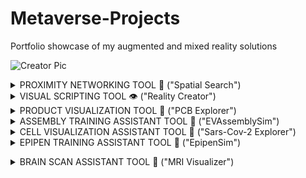 # Metaverse-Projects
Portfolio showcase of my augmented and mixed reality solutions

![Creator Pic](https://user-images.githubusercontent.com/23661772/168881664-a73703f6-54a8-4d3b-972d-c3a3f1932c24.png)

<details><summary>PROXIMITY NETWORKING TOOL 🤝 ("Spatial Search")</summary>
<p>
    
## **The Problem**
   
Current social networking applications lack the ability for in-person connection.
    
<img width="1728" alt="Isolation" src="https://user-images.githubusercontent.com/23661772/169326836-fc7d67cf-92e0-4dcf-a261-b358286a66c8.png">


## **The Challenge**

Create a profile matching system that connects profiles based on shared physical location within a social distance.

## The Solution

Camera Based Search Engine for Location-Based Augmented Reality Networking
    
<img width="2744" alt="Vibed Proximity Matching System" src="https://user-images.githubusercontent.com/23661772/169327830-44e2bc02-7e09-4cd6-9fac-dccc51f370ab.png">

System Stack Used:
    
- Networking with **[Lightship Multiplayer API](https://lightship.dev/docs/ardk/multiplayer/index.html#multiplayer)**
- Interfacing through **[UnityUI](https://docs.unity3d.com/Packages/com.unity.ugui@1.0/manual/script-InputField.html)**
- Matching with **[Firebase Query](https://firebase.google.com/docs/reference/unity/class/firebase/database/query)**
- Scripted in **[C#](https://docs.microsoft.com/en-us/dotnet/csharp/)**

## **The Results**
    
Profile matching in < 0.4 seconds
    
![Proximity Networking Demo](https://user-images.githubusercontent.com/23661772/169137488-2851c9c9-717a-4240-9406-874080a3c0db.gif)
    
## The Opportunity

Add support for consumer Mixed Reality Glasses (Nreal Light / Lightship Glass / Snap Lenses)

</p>
</details>

<details><summary>VISUAL SCRIPTING TOOL 👁️ ("Reality Creator")</summary>
<p>

## **The Problem**
   
Managing implicit object relationships is difficult when programming behavioral interactions
    
![Unity Editor](https://user-images.githubusercontent.com/23661772/169331758-0e69ede4-6b78-4ac1-af11-d4b228ccb61a.png)

## **The Challenge**

Create a visual scripting engine for mixed reality application development 

## The Solution

System Stack Used:

- Component Connections with **[Messages API](https://docs.enklu.com/docs/API/Messages)**
- Interfacing through **[Hands API](https://docs.enklu.com/docs/API/Hand)** and **[Spatial Artificial Intelligence API](https://docs.enklu.com/docs/API/App#sai-object)**
- Scripted in **[JavaScript](https://developer.mozilla.org/en-US/docs/Web/JavaScript)**

## **The Results**

Interactions can be built and connected without the need for keyboard programming 
    
![Editor Design](https://user-images.githubusercontent.com/23661772/169062686-04958745-8e30-4464-b7e6-d115f16be0b4.gif)

## The Opportunity

Add support for grouping ("nested") for behavioral interactions

</p>
</details>

<details><summary>PRODUCT VISUALIZATION TOOL 🔎 ("PCB Explorer")</summary>
<p>
    
![PCB Explorer](https://user-images.githubusercontent.com/23661772/169063472-36a70e46-2d60-43ef-9e99-2a0823003a00.gif)


## **The Problem**
   
Understanding how complex implicit system relationships are configured are difficult to understand without breaking down to individual components.

## **The Challenge**

Disassembling meshed prefabs from industrial design files and adding tween movement animations + descriptions interface windows.

## The Solution

System Stack Used:

- Input with [X]
- Interfacing with [Y]
- Inferencing through **[CoreML Model](https://developer.apple.com/machine-learning/models/)**
- Training with **[Custom Vision](https://azure.microsoft.com/en-us/services/cognitive-services/custom-vision-service/#overview)**
- Programming Languages: **[C++](https://www.cplusplus.com/reference/)**,  **[C#](https://developer.mozilla.org/en-US/docs/Web/JavaScript)**, **[Swift](https://developer.apple.com/swift/)**
- Hardware: Hololens 2

## **The Results**

Comprehension Rate: 80%

## The Opportunity

How can AR HMD operating systems be used to search real-world objects in the real world environment?

</p>
</details>


<details><summary>ASSEMBLY TRAINING ASSISTANT TOOL 🔧 ("EVAssemblySim")</summary>
<p>
    
![Assembly Simulation](https://user-images.githubusercontent.com/23661772/169124090-cfec29b5-a17b-4043-a497-7148b8a18684.gif)
    
## **The Problem**
   
Understanding how complex implicit system relationships are configured are difficult to understand without breaking down to individual components.

## **The Challenge**

Disassembling meshed prefabs from industrial design files and adding tween movement animations + descriptions interface windows.

## The Solution!

System Stack Used:

- Input with [X]
- Interfacing with [Y]
- Inferencing through **[CoreML Model](https://developer.apple.com/machine-learning/models/)**
- Training with **[Custom Vision](https://azure.microsoft.com/en-us/services/cognitive-services/custom-vision-service/#overview)**
- Programming Languages: **[C++](https://www.cplusplus.com/reference/)**,  **[C#](https://developer.mozilla.org/en-US/docs/Web/JavaScript)**, **[Swift](https://developer.apple.com/swift/)**
- Hardware: Hololens 2

## **The Results**

Comprehension Rate: 80%

## The Opportunity

How can AR HMD operating systems be used to search real-world objects in the real world environment?

</p>
</details>


<details><summary>CELL VISUALIZATION ASSISTANT TOOL 🦠 ("Sars-Cov-2 Explorer")</summary>
<p>
    
![NIH Demo](https://user-images.githubusercontent.com/23661772/169129398-445aefc2-115e-4122-9601-f4d58433fb56.gif)

    
## **The Problem**
   
Understanding how complex implicit system relationships are configured are difficult to understand without breaking down to individual components.

## **The Challenge**

Disassembling meshed prefabs from industrial design files and adding tween movement animations + descriptions interface windows.

## The Solution!

System Stack Used:

- Input with [X]
- Interfacing with [Y]
- Inferencing through **[CoreML Model](https://developer.apple.com/machine-learning/models/)**
- Training with **[Custom Vision](https://azure.microsoft.com/en-us/services/cognitive-services/custom-vision-service/#overview)**
- Programming Languages: **[C++](https://www.cplusplus.com/reference/)**,  **[C#](https://developer.mozilla.org/en-US/docs/Web/JavaScript)**, **[Swift](https://developer.apple.com/swift/)**
- Hardware: Hololens 2

## **The Results**

Comprehension Rate: 80%

## The Opportunity

How can AR HMD operating systems be used to search real-world objects in the real world environment?

</p>
</details>

<details><summary>EPIPEN TRAINING ASSISTANT TOOL 💉 ("EpipenSim")</summary>
<p>
    
![Epipen](https://user-images.githubusercontent.com/23661772/169313130-42c3e8ee-e6ac-4005-ac9e-bc3321147573.gif)
    
## **The Problem**
   
Understanding how complex implicit system relationships are configured are difficult to understand without breaking down to individual components.

## **The Challenge**

Disassembling meshed prefabs from industrial design files and adding tween movement animations + descriptions interface windows.

## The Solution!

System Stack Used:

- Input with [X]
- Interfacing with [Y]
- Inferencing through **[CoreML Model](https://developer.apple.com/machine-learning/models/)**
- Training with **[Custom Vision](https://azure.microsoft.com/en-us/services/cognitive-services/custom-vision-service/#overview)**
- Programming Languages: **[C++](https://www.cplusplus.com/reference/)**,  **[C#](https://developer.mozilla.org/en-US/docs/Web/JavaScript)**, **[Swift](https://developer.apple.com/swift/)**
- Hardware: Hololens 2

## **The Results**

Comprehension Rate: 80%

## The Opportunity

How can AR HMD operating systems be used to search real-world objects in the real world environment?

</p>
</details>

</p>
</details>

<details><summary>BRAIN SCAN ASSISTANT TOOL 🧠 ("MRI Visualizer")</summary>
<p>
    
![Brain Scan Demo](https://user-images.githubusercontent.com/23661772/169314421-77c9fa87-4894-400e-a918-11a16cd8cfd3.gif)

    
## **The Problem**
   
Understanding how complex implicit system relationships are configured are difficult to understand without breaking down to individual components.

## **The Challenge**

Disassembling meshed prefabs from industrial design files and adding tween movement animations + descriptions interface windows.

## The Solution!

System Stack Used:

- Input with [X]
- Interfacing with [Y]
- Inferencing through **[CoreML Model](https://developer.apple.com/machine-learning/models/)**
- Training with **[Custom Vision](https://azure.microsoft.com/en-us/services/cognitive-services/custom-vision-service/#overview)**
- Programming Languages: **[C++](https://www.cplusplus.com/reference/)**,  **[C#](https://developer.mozilla.org/en-US/docs/Web/JavaScript)**, **[Swift](https://developer.apple.com/swift/)**
- Hardware: Hololens 2

## **The Results**

Comprehension Rate: 80%

## The Opportunity

How can AR HMD operating systems be used to search real-world objects in the real world environment?

</p>
</details>
